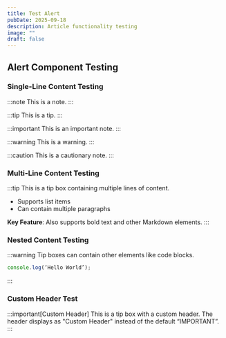 ```yaml
---
title: Test Alert
pubDate: 2025-09-18
description: Article functionality testing
image: ""
draft: false
---
```


## Alert Component Testing

### Single-Line Content Testing

:::note
This is a note.
:::

:::tip
This is a tip.
:::

:::important
This is an important note.
:::

:::warning
This is a warning.
:::

:::caution
This is a cautionary note.
:::


### Multi-Line Content Testing

:::tip
This is a tip box containing multiple lines of content.

- Supports list items
- Can contain multiple paragraphs

**Key Feature**: Also supports bold text and other Markdown elements.
:::

### Nested Content Testing

:::warning
Tip boxes can contain other elements like code blocks.

```javascript
console.log(‘Hello World’);
```
:::

### Custom Header Test

:::important[Custom Header]
This is a tip box with a custom header. The header displays as "Custom Header" instead of the default “IMPORTANT”.
:::